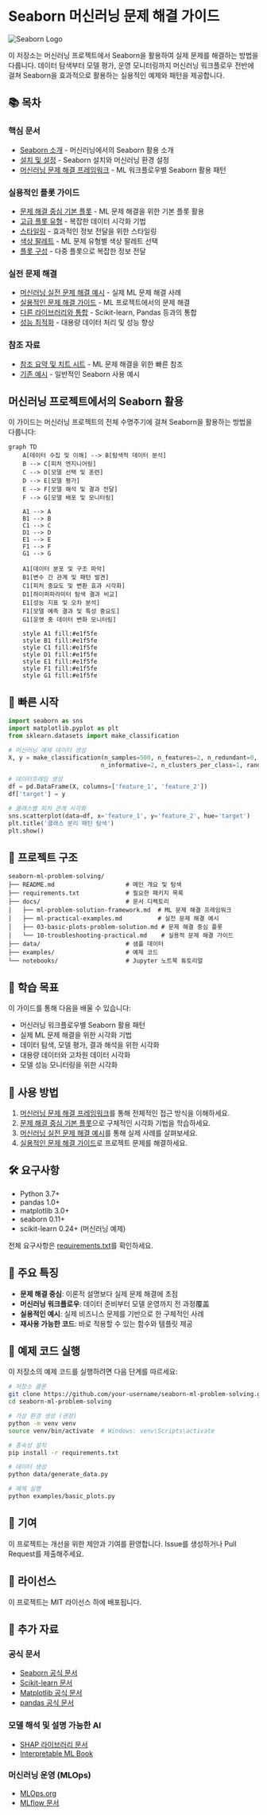 # Seaborn 머신러닝 문제 해결 가이드

![Seaborn Logo](https://seaborn.pydata.org/_images/logo-mark-lightbg.svg)

이 저장소는 머신러닝 프로젝트에서 Seaborn을 활용하여 실제 문제를 해결하는 방법을 다룹니다. 데이터 탐색부터 모델 평가, 운영 모니터링까지 머신러닝 워크플로우 전반에 걸쳐 Seaborn을 효과적으로 활용하는 실용적인 예제와 패턴을 제공합니다.

## 📚 목차

### 핵심 문서
- [Seaborn 소개](docs/01-introduction.md) - 머신러닝에서의 Seaborn 활용 소개
- [설치 및 설정](docs/02-installation.md) - Seaborn 설치와 머신러닝 환경 설정
- [머신러닝 문제 해결 프레임워크](docs/ml-problem-solution-framework.md) - ML 워크플로우별 Seaborn 활용 패턴

### 실용적인 플롯 가이드
- [문제 해결 중심 기본 플롯](docs/03-basic-plots-problem-solution.md) - ML 문제 해결을 위한 기본 플롯 활용
- [고급 플롯 유형](docs/04-advanced-plots.md) - 복잡한 데이터 시각화 기법
- [스타일링](docs/05-styling.md) - 효과적인 정보 전달을 위한 스타일링
- [색상 팔레트](docs/06-colors.md) - ML 문제 유형별 색상 팔레트 선택
- [플롯 구성](docs/07-composition.md) - 다중 플롯으로 복잡한 정보 전달

### 실전 문제 해결
- [머신러닝 실전 문제 해결 예시](docs/ml-practical-examples.md) - 실제 ML 문제 해결 사례
- [실용적인 문제 해결 가이드](docs/10-troubleshooting-practical.md) - ML 프로젝트에서의 문제 해결
- [다른 라이브러리와 통합](docs/08-integration.md) - Scikit-learn, Pandas 등과의 통합
- [성능 최적화](docs/09-performance.md) - 대용량 데이터 처리 및 성능 향상

### 참조 자료
- [참조 요약 및 치트 시트](docs/12-reference.md) - ML 문제 해결을 위한 빠른 참조
- [기존 예시](docs/11-examples.md) - 일반적인 Seaborn 사용 예시

## 머신러닝 프로젝트에서의 Seaborn 활용

이 가이드는 머신러닝 프로젝트의 전체 수명주기에 걸쳐 Seaborn을 활용하는 방법을 다룹니다:

```mermaid
graph TD
    A[데이터 수집 및 이해] --> B[탐색적 데이터 분석]
    B --> C[피처 엔지니어링]
    C --> D[모델 선택 및 훈련]
    D --> E[모델 평가]
    E --> F[모델 해석 및 결과 전달]
    F --> G[모델 배포 및 모니터링]
    
    A1 --> A
    B1 --> B
    C1 --> C
    D1 --> D
    E1 --> E
    F1 --> F
    G1 --> G
    
    A1[데이터 분포 및 구조 파악]
    B1[변수 간 관계 및 패턴 발견]
    C1[피처 중요도 및 변환 효과 시각화]
    D1[하이퍼파라미터 탐색 결과 비교]
    E1[성능 지표 및 오차 분석]
    F1[모델 예측 결과 및 특성 중요도]
    G1[운영 중 데이터 변화 모니터링]
    
    style A1 fill:#e1f5fe
    style B1 fill:#e1f5fe
    style C1 fill:#e1f5fe
    style D1 fill:#e1f5fe
    style E1 fill:#e1f5fe
    style F1 fill:#e1f5fe
    style G1 fill:#e1f5fe
```

## 🚀 빠른 시작

```python
import seaborn as sns
import matplotlib.pyplot as plt
from sklearn.datasets import make_classification

# 머신러닝 예제 데이터 생성
X, y = make_classification(n_samples=500, n_features=2, n_redundant=0,
                          n_informative=2, n_clusters_per_class=1, random_state=42)

# 데이터프레임 생성
df = pd.DataFrame(X, columns=['feature_1', 'feature_2'])
df['target'] = y

# 클래스별 피처 관계 시각화
sns.scatterplot(data=df, x='feature_1', y='feature_2', hue='target')
plt.title('클래스 분리 패턴 탐색')
plt.show()
```

## 📁 프로젝트 구조

```
seaborn-ml-problem-solving/
├── README.md                    # 메인 개요 및 탐색
├── requirements.txt             # 필요한 패키지 목록
├── docs/                        # 문서 디렉토리
│   ├── ml-problem-solution-framework.md  # ML 문제 해결 프레임워크
│   ├── ml-practical-examples.md          # 실전 문제 해결 예시
│   ├── 03-basic-plots-problem-solution.md # 문제 해결 중심 플롯
│   └── 10-troubleshooting-practical.md    # 실용적 문제 해결 가이드
├── data/                        # 샘플 데이터
├── examples/                    # 예제 코드
└── notebooks/                   # Jupyter 노트북 튜토리얼
```

## 🎯 학습 목표

이 가이드를 통해 다음을 배울 수 있습니다:

- 머신러닝 워크플로우별 Seaborn 활용 패턴
- 실제 ML 문제 해결을 위한 시각화 기법
- 데이터 탐색, 모델 평가, 결과 해석을 위한 시각화
- 대용량 데이터와 고차원 데이터 시각화
- 모델 성능 모니터링을 위한 시각화

## 📖 사용 방법

1. [머신러닝 문제 해결 프레임워크](docs/ml-problem-solution-framework.md)를 통해 전체적인 접근 방식을 이해하세요.
2. [문제 해결 중심 기본 플롯](docs/03-basic-plots-problem-solution.md)으로 구체적인 시각화 기법을 학습하세요.
3. [머신러닝 실전 문제 해결 예시](docs/ml-practical-examples.md)를 통해 실제 사례를 살펴보세요.
4. [실용적인 문제 해결 가이드](docs/10-troubleshooting-practical.md)로 프로젝트 문제를 해결하세요.

## 🛠️ 요구사항

- Python 3.7+
- pandas 1.0+
- matplotlib 3.0+
- seaborn 0.11+
- scikit-learn 0.24+ (머신러닝 예제)

전체 요구사항은 [requirements.txt](requirements.txt)를 확인하세요.

## 🌟 주요 특징

- **문제 해결 중심**: 이론적 설명보다 실제 문제 해결에 초점
- **머신러닝 워크플로우**: 데이터 준비부터 모델 운영까지 전 과정覆盖
- **실용적인 예시**: 실제 비즈니스 문제를 기반으로 한 구체적인 사례
- **재사용 가능한 코드**: 바로 적용할 수 있는 함수와 템플릿 제공

## 📖 예제 코드 실행

이 저장소의 예제 코드를 실행하려면 다음 단계를 따르세요:

```bash
# 저장소 클론
git clone https://github.com/your-username/seaborn-ml-problem-solving.git
cd seaborn-ml-problem-solving

# 가상 환경 생성 (권장)
python -m venv venv
source venv/bin/activate  # Windows: venv\Scripts\activate

# 종속성 설치
pip install -r requirements.txt

# 데이터 생성
python data/generate_data.py

# 예제 실행
python examples/basic_plots.py
```

## 🤝 기여

이 프로젝트는 개선을 위한 제안과 기여를 환영합니다. Issue를 생성하거나 Pull Request를 제출해주세요.

## 📄 라이선스

이 프로젝트는 MIT 라이선스 하에 배포됩니다.

## 🔗 추가 자료

### 공식 문서
- [Seaborn 공식 문서](https://seaborn.pydata.org/)
- [Scikit-learn 문서](https://scikit-learn.org/stable/)
- [Matplotlib 공식 문서](https://matplotlib.org/)
- [pandas 공식 문서](https://pandas.pydata.org/)

### 모델 해석 및 설명 가능한 AI
- [SHAP 라이브러리 문서](https://shap.readthedocs.io/)
- [Interpretable ML Book](https://christophm.github.io/interpretable-ml-book/)

### 머신러닝 운영 (MLOps)
- [MLOps.org](https://ml-ops.org/)
- [MLflow 문서](https://mlflow.org/docs/latest/index.html)